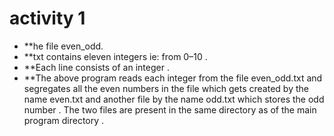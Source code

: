 # activity 1
* **he file even_odd.
* **txt contains eleven integers ie: from 0–10 .
* **Each line consists of an integer . 
* **The above program reads each integer from the file even_odd.txt and segregates all the even numbers in the file which gets created by the name even.txt and another file by the name odd.txt which stores the odd number . The two files are present in the same directory as of the main program directory .
